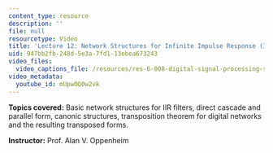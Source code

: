 ```yaml
---
content_type: resource
description: ''
file: null
resourcetype: Video
title: 'Lecture 12: Network Structures for Infinite Impulse Response (IIR) Systems'
uid: 947bb2fb-248d-5e3a-7fd1-13ebea673243
video_files:
  video_captions_file: /resources/res-6-008-digital-signal-processing-spring-2011/video-lectures/lecture-12-network-structures-for-infinite-impulse-response-iir-systems/mUpwOQ0w2vk.vtt
video_metadata:
  youtube_id: mUpwOQ0w2vk
---
```


**Topics covered:** Basic network structures for IIR filters, direct cascade and parallel form, canonic structures, transposition theorem for digital networks and the resulting transposed forms.

**Instructor:** Prof. Alan V. Oppenheim
